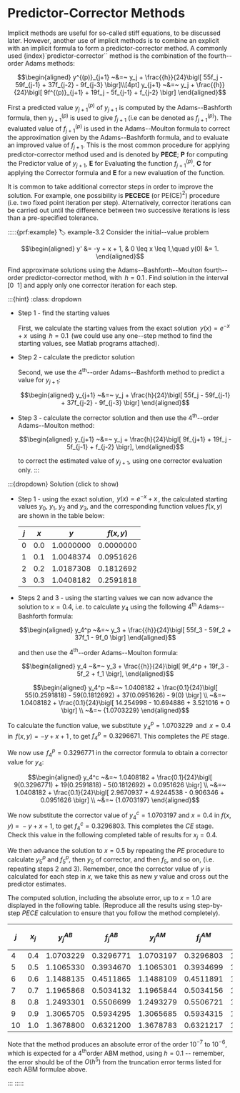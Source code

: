 # Predictor-Corrector Methods

Implicit methods are useful for so-called stiff equations, to be
discussed later. However, another use of implicit methods is to combine
an explicit with an implicit formula to form a predictor-corrector
method. A commonly used {index}`predictor-corrector`` method is the combination of
the fourth--order Adams methods: 

$$\begin{aligned}
    y^{(p)}_{j+1} ~&=~ y_j + \frac{{h}}{24}\bigl[
    55f_j - 59f_{j-1} + 37f_{j-2} - 9f_{j-3}
    \bigr]\\[4pt]
    y_{j+1} ~&=~ y_j + \frac{{h}}{24}\bigl[
    9f^{(p)}_{j+1} + 19f_j - 5f_{j-1} + f_{j-2}
    \bigr]    
\end{aligned}$$ 

First a predicted value $y^{(p)}_{j+1}$ of $y_{j+1}$ is
computed by the Adams--Bashforth formula, then $y^{(p)}_{j+1}$ is used
to give $f_{j+1}$ (i.e can be denoted as $f^{(p)}_{j+1}$). The evaluated
value of $f^{(p)}_{j+1}$ is used in the Adams--Moulton formula to
correct the approximation given by the Adams--Bashforth formula, and to
evaluate an improved value of $f_{j+1}$. This is the most common
procedure for applying predictor-corrector method used and is denoted by
**PECE**; **P** for computing the Predictor value of $y_{j+1}$, **E** for
Evaluating the function $f^{(p)}_{j+1}$, **C** for applying the Corrector
formula and **E** for a new evaluation of the function.

It is common to take additional corrector steps in order to improve the
solution. For example, one possibility is **PECECE** (or PE(CE)$^2$)
procedure (i.e. two fixed point iteration per step). Alternatively,
corrector iterations can be carried out until the difference between two
successive iterations is less than a pre-specified tolerance.

:::::{prf:example}
:label: example-3.2
Consider the initial--value problem 

$$\begin{aligned}
        y' &= -y + x + 1, & 0 \leq x \leq 1,\quad y(0) &= 1.       
\end{aligned}$$ 

Find approximate solutions using the
Adams--Bashforth--Moulton fourth--order predictor-corrector method, with
$\,h=0.1\,$. Find solution in the interval $[0~~1]$ and apply only one
corrector iteration for each step.

:::{hint}
:class: dropdown
- Step 1 - find the starting values

    First, we calculate the starting values from the exact solution
    $\,y(x) = e^{-x} + x\,$ using $\,h = 0.1\,$ (we could use any one--step
    method to find the starting values, see Matlab programs attached).

- Step 2 - calculate the predictor solution    

    Second, we use the $4^\text{th}$--order Adams--Bashforth method to
    predict a value for $y_{j+1}$: 
    
    $$\begin{aligned}
            y_{j+1} ~&=~ y_j + \frac{h}{24}\bigl[
            55f_j - 59f_{j-1} + 37f_{j-2} - 9f_{j-3}
            \bigr]            
    \end{aligned}$$

- Step 3 - calculate the corrector solution
    and then use the $4^\text{th}$--order Adams--Moulton method:

    $$\begin{aligned}
            y_{j+1} ~&=~ y_j + \frac{h}{24}\bigl[
            9f_{j+1} + 19f_j - 5f_{j-1} + f_{j-2}
            \bigr],            
    \end{aligned}$$ 

    to correct the estimated value of $y_{j+1}$, using one
    corrector evaluation only.
:::

:::{dropdown} Solution (click to show)

<!-- **Solution** -->

- Step 1 - using the exact solution, $\,y(x) = e^{-x} + x\,$, the
    calculated starting values $y_0$, $y_1$, $y_2$ and $y_3$, and the
    corresponding function values $f(x,y)$ are shown in the table below:

    | $j$ | $x$ | $y$ | $f(x,y)$ |
    |--|--|--|--|
    |0 | 0.0 | 1.0000000 | 0.0000000|
    |1 | 0.1 | 1.0048374 | 0.0951626|
    |2 | 0.2 | 1.0187308 | 0.1812692|
    |3 | 0.3 | 1.0408182 | 0.2591818|

- Steps 2 and 3 - using the starting values we can now advance the
    solution to $x = {0.4}$, i.e. to calculate $y_4$ using the
    following $4^\text{th}$ Adams--Bashforth formula: 
    
    $$\begin{aligned}
        y_4^p ~&=~ y_3 + \frac{{h}}{24}\bigl[
        55f_3 - 59f_2 + 37f_1 - 9f_0
        \bigr]        
    \end{aligned}$$ 
    
    and then use the $4^\text{th}$--order Adams--Moulton formula: 
    
    $$\begin{aligned}
        y_4 ~&=~ y_3 + \frac{{h}}{24}\bigl[
        9f_4^p + 19f_3 - 5f_2 + f_1
        \bigr],        
    \end{aligned}$$ 
    
    $$\begin{aligned}
        y_4^p ~&=~ 1.0408182 + \frac{0.1}{24}\bigl[
        55(0.2591818) - 59(0.1812692) + 37(0.0951626) - 9(0)
        \bigr] \\
         ~&=~ 1.0408182 + \frac{0.1}{24}\bigl[
        14.254998 - 10.694886 + 3.521016 + 0
        \bigr] \\
         ~&=~ {1.0703229}       
    \end{aligned}$$

To calculate the function value, we substitute $\,y_4^p = 1.0703229\,$
and $\,x = 0.4\,$ in $\,f(x,y) = -y + x + 1\,$, to get
$f_4^p = 0.3296671$. This completes the $PE$ stage.

We now use $\,f_4^p = 0.3296771$ in the corrector formula to obtain a
corrector value for $y_4$: 

$$\begin{aligned}
        y_4^c ~&=~ 1.0408182 + \frac{0.1}{24}\bigl[
        9(0.3296771) + 19(0.2591818) - 5(0.1812692) + 0.0951626
        \bigr] \\
         ~&=~ 1.0408182 + \frac{0.1}{24}\bigl[
        2.9670937 + 4.9244538 - 0.906346 + 0.0951626
        \bigr] \\
        ~&=~ {1.0703197}        
\end{aligned}$$

We now substitute the corrector value of $y_{4}^c = 1.0703197$ and
$x = 0.4$ in $f(x,y) ~=~ -y + x + 1$, to get
$f_4^c = 0.3296803$. This completes the $CE$ stage. Check
this value in the following completed table of results for $x_j = 0.4$.

We then advance the solution to $x = 0.5$ by repeating the $PE$
procedure to calculate $y^{p}_{5}$ and $f^{p}_5$, then $y_{5}$ of
corrector, and then $f_5$, and so on, (i.e. repeating steps 2 and 3).
Remember, once the corrector value of $y$ is calculated for each step in
$x$, we take this as new $y$ value and cross out the predictor
estimates.

The computed solution, including the absolute error, up to $x=1.0$ are
displayed in the following table. (Reproduce all the results using
step-by-step $PECE$ calculation to ensure that you follow the method
completely).


| $j$ | $x_j$ | $y^{AB}_j$ | $f^{AB}_j$ | $y^{AM}_j$ | $f^{AM}_j$ | $y_{ex}$ | $\|y_{ex} - y^{AM}_j\|$ |
|--|--|--|--|--|--|--|--|
|4 | 0.4 | 1.0703229 | 0.3296771 | 1.0703197 | 0.3296803 | 1.0703200 | 0.0000003|
|5 | 0.5 | 1.1065330 | 0.3934670 | 1.1065301 | 0.3934699 | 1.1065307 | 0.0000006|
|6 | 0.6 | 1.1488135 | 0.4511865 | 1.1488109 | 0.4511891 | 1.1488116 | 0.0000007|
|7 | 0.7 | 1.1965868 | 0.5034132 | 1.1965844 | 0.5034156 | 1.1965853 | 0.0000009|
|8 | 0.8 | 1.2493301 | 0.5506699 | 1.2493279 | 0.5506721 | 1.2493290 | 0.0000010|
|9 | 0.9 | 1.3065705 | 0.5934295 | 1.3065685 | 0.5934315 | 1.3065697 | 0.0000011|
|10 | 1.0 | 1.3678800 | 0.6321200 | 1.3678783 | 0.6321217 | 1.3678794 | 0.0000012|


Note that the method produces an absolute error of the order $10^{-7}$
to $10^{-6}$, which is expected for a $4^\text{th}$order ABM method,
using $h = 0.1$ -- remember, the error should be of the $O(h^5)$ from
the truncation error terms listed for each ABM formulae above.

:::
:::::